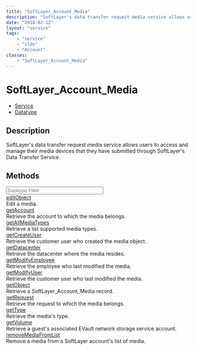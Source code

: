 ```yaml
---
title: "SoftLayer_Account_Media"
description: "SoftLayer's data transfer request media service allows users to access and manage their media devices that they have sub... "
date: "2018-02-12"
layout: "service"
tags:
    - "service"
    - "sldn"
    - "Account"
classes:
    - "SoftLayer_Account_Media"
---
```

# SoftLayer_Account_Media
<div id='service-datatype'>
    <ul id='sldn-reference-tabs'>
    <li id='service'> <a href='/reference/services/SoftLayer_Account_Media' >Service</a></li>    <li id='datatype'> <a href='/reference/datatypes/SoftLayer_Account_Media' >Datatype</a></li>
    </ul>
</div>

## Description
SoftLayer's data transfer request media service allows users to access and manage their media devices that they have submitted through SoftLayer's Data Transfer Service. 



        
<div id="properties" class="content">
    <h2>Methods</h2>
    <div class="view-filters">
        <div class="clearfix">
            <div class="search-input-box">
                <input placeholder="Datatype Filter" onkeyup="titleSearch(inputId='edit-combine', divId='method-div', elementClass='method-row')" 
                    type="text" id="edit-combine" value="" size="30" maxlength="128" class="form-text">
            </div>
        </div>
    </div>
    <div id="method-div">
            <div class="method-row">
                        <span class='view-field-title'><a href='/reference/services/SoftLayer_Account_Media/editObject'> editObject</a> </span>
            <div class='views-field-body'>Edit a media.</div>
        </div>
            <div class="method-row">
                        <span class='view-field-title'><a href='/reference/services/SoftLayer_Account_Media/getAccount'> getAccount</a> </span>
            <div class='views-field-body'>Retrieve the account to which the media belongs.</div>
        </div>
            <div class="method-row">
                        <span class='view-field-title'><a href='/reference/services/SoftLayer_Account_Media/getAllMediaTypes'> getAllMediaTypes</a> </span>
            <div class='views-field-body'>Retrieve a list supported media types.</div>
        </div>
            <div class="method-row">
                        <span class='view-field-title'><a href='/reference/services/SoftLayer_Account_Media/getCreateUser'> getCreateUser</a> </span>
            <div class='views-field-body'>Retrieve the customer user who created the media object.</div>
        </div>
            <div class="method-row">
                        <span class='view-field-title'><a href='/reference/services/SoftLayer_Account_Media/getDatacenter'> getDatacenter</a> </span>
            <div class='views-field-body'>Retrieve the datacenter where the media resides.</div>
        </div>
            <div class="method-row">
                        <span class='view-field-title'><a href='/reference/services/SoftLayer_Account_Media/getModifyEmployee'> getModifyEmployee</a> </span>
            <div class='views-field-body'>Retrieve the employee who last modified the media.</div>
        </div>
            <div class="method-row">
                        <span class='view-field-title'><a href='/reference/services/SoftLayer_Account_Media/getModifyUser'> getModifyUser</a> </span>
            <div class='views-field-body'>Retrieve the customer user who last modified the media.</div>
        </div>
            <div class="method-row">
                        <span class='view-field-title'><a href='/reference/services/SoftLayer_Account_Media/getObject'> getObject</a> </span>
            <div class='views-field-body'>Retrieve a SoftLayer_Account_Media record.</div>
        </div>
            <div class="method-row">
                        <span class='view-field-title'><a href='/reference/services/SoftLayer_Account_Media/getRequest'> getRequest</a> </span>
            <div class='views-field-body'>Retrieve the request to which the media belongs.</div>
        </div>
            <div class="method-row">
                        <span class='view-field-title'><a href='/reference/services/SoftLayer_Account_Media/getType'> getType</a> </span>
            <div class='views-field-body'>Retrieve the media's type.</div>
        </div>
            <div class="method-row">
                        <span class='view-field-title'><a href='/reference/services/SoftLayer_Account_Media/getVolume'> getVolume</a> </span>
            <div class='views-field-body'>Retrieve a guest's associated EVault network storage service account.</div>
        </div>
            <div class="method-row">
                        <span class='view-field-title'><a href='/reference/services/SoftLayer_Account_Media/removeMediaFromList'> removeMediaFromList</a> </span>
            <div class='views-field-body'>Remove a media from a SoftLayer account's list of media.</div>
        </div>
        </div>
</div>

